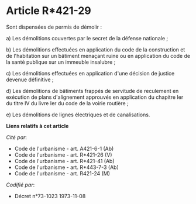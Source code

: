 # Article R*421-29

Sont dispensées de permis de démolir :

a) Les démolitions couvertes par le secret de la défense nationale ;

b) Les démolitions effectuées en application du code de la construction et de l'habitation sur un bâtiment menaçant ruine ou
en application du code de la santé publique sur un immeuble insalubre ;

c) Les démolitions effectuées en application d'une décision de justice devenue définitive ;

d) Les démolitions de bâtiments frappés de servitude de reculement en exécution de plans d'alignement approuvés en
application du chapitre Ier du titre IV du livre Ier du code de la voirie routière ;

e) Les démolitions de lignes électriques et de canalisations.

**Liens relatifs à cet article**

_Cité par_:

  - Code de l'urbanisme - art. A421-6-1 (Ab)
  - Code de l'urbanisme - art. R*421-26 (V)
  - Code de l'urbanisme - art. R*421-41 (Ab)
  - Code de l'urbanisme - art. R*443-7-3 (Ab)
  - Code de l'urbanisme - art. R421-24 (M)

_Codifié par_:

  - Décret n°73-1023 1973-11-08
